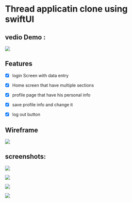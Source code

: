  # Thread applicatin clone using swiftUI



## vedio Demo : 



<img src="https://github.com/Ayman-Naim/little-Lemon/blob/main/screen/deom.gif">


## Features
 - [x] login Screen with data entry
 - [x] Home screen that have multiple sections
 - [x] profile page that have his personal info
 - [x] save profile info and change it
 - [x] log out button


## Wireframe
![](screen/Wirefrane.png)

## screenshots:


![](screen/login.png)


![](screen/home.png)


![](screen/Detailed.png)


![](screen/userpage.png)




